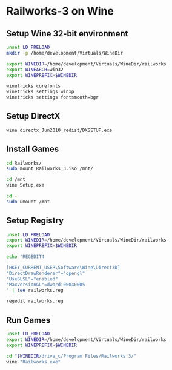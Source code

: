 # Railworks-3 on Wine

## Setup Wine 32-bit environment

```sh
unset LD_PRELOAD
mkdir -p /home/development/Virtuals/WineDir

export WINEDIR=/home/development/Virtuals/WineDir/railworks
export WINEARCH=win32
export WINEPREFIX=$WINEDIR
```

```sh
winetricks corefonts
winetricks settings winxp
winetricks settings fontsmooth=bgr
```

## Setup DirectX

```sh
wine directx_Jun2010_redist/DXSETUP.exe
```

## Install Games

```sh
cd Railworks/
sudo mount Railworks_3.iso /mnt/

cd /mnt
wine Setup.exe

cd -
sudo umount /mnt
```

## Setup Registry

```sh
unset LD_PRELOAD
export WINEDIR=/home/development/Virtuals/WineDir/railworks
export WINEPREFIX=$WINEDIR

echo 'REGEDIT4

[HKEY_CURRENT_USER\Software\Wine\Direct3D]
"DirectDrawRenderer"="opengl"
"UseGLSL"="enabled"
"MaxVersionGL"=dword:00040005
' | tee railworks.reg

regedit railworks.reg
```

## Run Games

```sh
unset LD_PRELOAD
export WINEDIR=/home/development/Virtuals/WineDir/railworks
export WINEPREFIX=$WINEDIR

cd "$WINEDIR/drive_c/Program Files/Railworks 3/"
wine "Railworks.exe"
```
